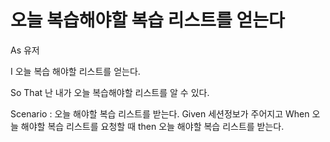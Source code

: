 # 오늘 복습해야할 복습 리스트를 얻는다

As 유저

I 오늘 복습 해야할 리스트를 얻는다.

So That 난 내가 오늘 복습해야할 리스트를 알 수 있다.

Scenario : 오늘 해야할 복습 리스트를 받는다.
    Given 세션정보가 주어지고
    When 오늘 해야할 복습 리스트를 요청할 때
    then 오늘 해야할 복습 리스트를 받는다.
